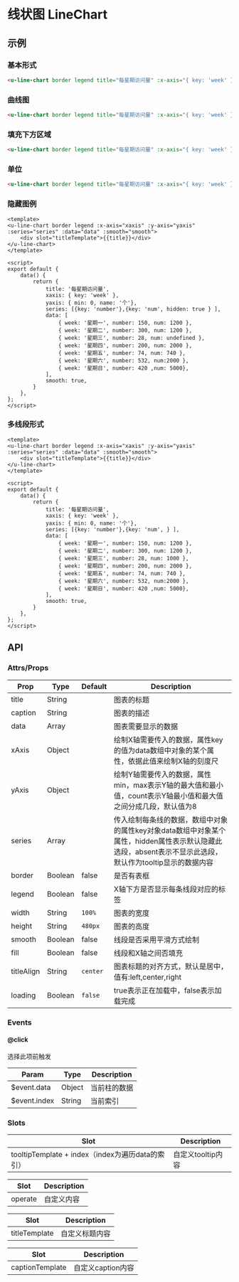 # 线状图 LineChart

## 示例
### 基本形式

``` html
<u-line-chart border legend title="每星期访问量" :x-axis="{ key: 'week' }" :y-axis="{ min: 0 }" :series="[{ key: 'number' }]" :data="[{ week: '星期一', number: 150 }, { week: '星期二', number: 300 }, { week: '星期三', number: 28 }, { week: '星期四', number: 200 }, { week: '星期五', number: 74 }, { week: '星期六', number: 532 }, { week: '星期日', number: 420 }]"></u-line-chart>
```

### 曲线图

``` html
<u-line-chart border legend title="每星期访问量" :x-axis="{ key: 'week' }" :y-axis="{ min: 0 }" :smooth="true" :series="[{ key: 'number' }]" :data="[{ week: '星期一', number: 150 }, { week: '星期二', number: 300 }, { week: '星期三', number: 28 }, { week: '星期四', number: 200 }, { week: '星期五', number: 74 }, { week: '星期六', number: 532 }, { week: '星期日', number: 420 }]"></u-line-chart>
```

### 填充下方区域

``` html
<u-line-chart border legend title="每星期访问量" :x-axis="{ key: 'week' }" :y-axis="{ min: 0 }" :fill="true" :series="[{ key: 'number' }]" :data="[{ week: '星期一', number: 150 }, { week: '星期二', number: 300 }, { week: '星期三', number: 28 }, { week: '星期四', number: 200 }, { week: '星期五', number: 74 }, { week: '星期六', number: 532 }, { week: '星期日', number: 420 }]"></u-line-chart>
```


### 单位
``` html
<u-line-chart border legend title="每星期访问量" :x-axis="{ key: 'week' }" :y-axis="{ min: 0, name: '个' }" :series="[{ key: 'number' }]" :data="[{ week: '星期一', number: 150 }, { week: '星期二', number: 300 }, { week: '星期三', number: 28 }, { week: '星期四', number: 200 }, { week: '星期五', number: 74 }, { week: '星期六', number: 532 }, { week: '星期日', number: 420 }]"></u-line-chart>
```

### 隐藏图例

``` vue
<template>
<u-line-chart border legend :x-axis="xaxis" :y-axis="yaxis" :series="series" :data="data" :smooth="smooth">
	<div slot="titleTemplate">{{title}}</div>
</u-line-chart>
</template>

<script>
export default {
	data() {
		return {
			title: '每星期访问量',
			xaxis: { key: 'week' },
			yaxis: { min: 0, name: '个'},
			series: [{key: 'number'},{key: 'num', hidden: true } ],
			data: [
				{ week: '星期一', number: 150, num: 1200 },
				{ week: '星期二', number: 300, num: 1200 },
				{ week: '星期三', number: 28, num: undefined },
				{ week: '星期四', number: 200, num: 2000 },
				{ week: '星期五', number: 74, num: 740 },
				{ week: '星期六', number: 532, num:2000 },
				{ week: '星期日', number: 420 ,num: 5000},
			],
			smooth: true,
		}
	},
};
</script>
```

### 多线段形式

``` vue
<template>
<u-line-chart border legend :x-axis="xaxis" :y-axis="yaxis" :series="series" :data="data" :smooth="smooth">
	<div slot="titleTemplate">{{title}}</div>
</u-line-chart>
</template>

<script>
export default {
	data() {
		return {
			title: '每星期访问量',
			xaxis: { key: 'week' },
			yaxis: { min: 0, name: '个'},
			series: [{key: 'number'},{key: 'num', } ],
			data: [
				{ week: '星期一', number: 150, num: 1200 },
				{ week: '星期二', number: 300, num: 1200 },
				{ week: '星期三', number: 28, num: 1000 },
				{ week: '星期四', number: 200, num: 2000 },
				{ week: '星期五', number: 74, num: 740 },
				{ week: '星期六', number: 532, num:2000 },
				{ week: '星期日', number: 420 ,num: 5000},
			],
			smooth: true,
		}
	},
};
</script>
```

## API

### Attrs/Props

| Prop | Type | Default | Description |
| --------- | ---- | ------- | ----------- |
| title | String |  | 图表的标题 |
| caption | String |  | 图表的描述 |
| data | Array |  | 图表需要显示的数据 |
| xAxis | Object | | 绘制X轴需要传入的数据，属性key的值为data数组中对象的某个属性，依据此值来绘制X轴的刻度尺 |
| yAxis | Object | | 绘制Y轴需要传入的数据，属性min，max表示Y轴的最大值和最小值，count表示Y轴最小值和最大值之间分成几段，默认值为8 |
| series | Array |  | 传入绘制每条线的数据，数组中对象的属性key对象data数组中对象某个属性，hidden属性表示默认隐藏此选段，absent表示不显示此选段，默认作为tooltip显示的数据内容 |
| border | Boolean | false | 是否有表框 |
| legend | Boolean | false | X轴下方是否显示每条线段对应的标签 |
| width | String | `100%` | 图表的宽度 |
| height | String | `480px` | 图表的高度 |
| smooth | Boolean | false | 线段是否采用平滑方式绘制 |
| fill | Boolean | false | 线段和X轴之间否填充 |
| titleAlign | String | `center` | 图表标题的对齐方式，默认是居中，值有:left,center,right |
| loading | Boolean | `false` | true表示正在加载中，false表示加载完成 |

### Events

#### @click

选择此项前触发

| Param | Type | Description |
| ----- | ---- | ----------- |
| $event.data | Object | 当前柱的数据 |
| $event.index | String | 当前索引 |

### Slots

| Slot | Description |
| ---- | ----------- |
| tooltipTemplate + index（index为遍历data的索引） | 自定义tooltip内容 |

| Slot | Description |
| ---- | ----------- |
| operate | 自定义内容 |

| Slot | Description |
| ---- | ----------- |
| titleTemplate | 自定义标题内容 |

| Slot | Description |
| ---- | ----------- |
| captionTemplate | 自定义caption内容 |
